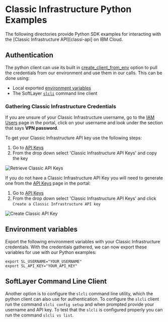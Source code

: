 # Classic Infrastructure Python Examples

The following directories provide Python SDK examples for interacting with the [Classic Infrastructure API][classi-api] on IBM Cloud.

## Authentication

The python client can use its built in [create_client_from_env][auth-env] option to pull the credentials from our environment and use them in our calls. This can be done using:

- Local exported [environment variables](#environment-variables)
- The SoftLayer [`slcli`](#softlayer-command-line-client) command line client

### Gathering Classic Infrastructure Credentials

If you are unsure of your Classic Infrastructure username, go to the [IAM Users][iam-users] page in the portal, click on your username and look under the section that says **VPN password**.

To get your Classic Infrastructure API key use the following steps:

1. Go to [API Keys][api-keys]
2. From the drop down select 'Classic Infrastructure API Keys' and copy the key

![Retrieve Classic API Keys](https://dsc.cloud/quickshare/retrieve-classic-key.png)

If you do not have a Classic Infrastructure API Key you will need to generate one from the [API Keys][api-keys] page in the portal:

1. Go to [API Keys][api-keys]
2. From the drop down select 'Classic Infrastructure API Keys' and click `Create a Classic Infrastructure API key`

![Create Classic API Key](https://dsc.cloud/quickshare/create-classic-key.png)

## Environment variables

Export the following environment variables with your Classic Infrastructure credentials. 
With the credentials gathered, we can now export these variables for use with our Python examples:

```shell
export SL_USERNAME="YOUR_USERNAME"
export SL_API_KEY="YOUR_API_KEY"
```

## SoftLayer Command Line Client

Another option is to configure the `slcli` command line utility, which the python client can also use for authentication. To configure the `slcli` client run the command `slcli config setup` and when prompted provide your username and API key. To test that the `slcli` is configured properly you can run the command `slcli vs list`.

[classic-api]: https://github.com/softlayer/softlayer-python
[auth-env]: https://softlayer-python.readthedocs.io/en/latest/api/client/#getting-started
[iam-users]: https://cloud.ibm.com/iam/users
[api-keys]: https://cloud.ibm.com/iam/apikeys
